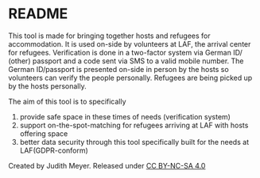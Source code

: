 # README

This tool is made for bringing together hosts and refugees for accommodation. It is used on-side by volunteers at LAF, the arrival center for refugees. Verification is done in a two-factor system via German ID/ (other) passport and a code sent via SMS to a valid mobile number. The German ID/passport is presented on-side in person by the hosts so volunteers can verify the people personally. Refugees are being picked up by the hosts personally.

The aim of this tool is to specifically  

1. provide safe space in these times of needs (verification system)  
2. support on-the-spot-matching for refugees arriving at LAF with hosts offering space  
3. better data security through this tool specifically built for the needs at LAF(GDPR-conform)  

Created by Judith Meyer. Released under [CC BY-NC-SA 4.0](https://creativecommons.org/licenses/by-nc-sa/4.0/)



